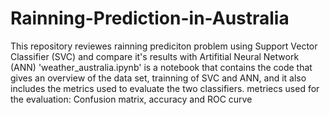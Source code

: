 # Rainning-Prediction-in-Australia
This repository reviewes rainning prediciton problem using Support Vector Classifier (SVC) and compare it's results with Artifitial Neural Network (ANN)
'weather_australia.ipynb' is a notebook that contains the code that gives an overview of the data set, trainning of SVC and ANN, and it also includes the metrics used to evaluate the two classifiers.
metriecs used for the evaluation: Confusion matrix, accuracy and ROC curve
